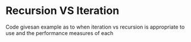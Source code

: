 # Recursion VS Iteration
Code givesan example as to when iteration vs recursion is appropriate to use and the performance measures of each
